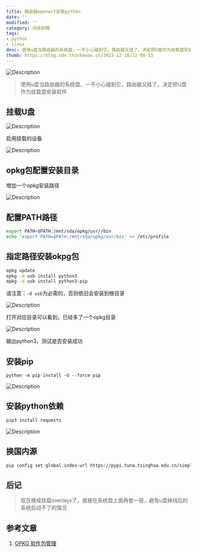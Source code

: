 ```yaml
---
title: 路由器openwrt安装python
date: ''
modified: ''
category: 闲余折腾
tags:
- python
- linux
desc: 使用u盘当路由器的系统盘，一不小心碰到它，路由器又挂了。决定把U盘作为挂载盘安装软件
thumb: https://blog.cdn.thinkmoon.cn/2023-12-18/22-08-33
---
```


![Description](https://blog.cdn.thinkmoon.cn/2023-12-18/22-08-33)

> 使用u盘当路由器的系统盘，一不小心碰到它，路由器又挂了。决定把U盘作为挂载盘安装软件

## 挂载U盘

![Description](https://blog.cdn.thinkmoon.cn/2023-12-18/22-14-40)

启用挂载的设备

![Description](https://blog.cdn.thinkmoon.cn/2023-12-18/22-15-23)

## opkg包配置安装目录

增加一个opkg安装路径

![Description](https://blog.cdn.thinkmoon.cn/2023-12-18/22-16-29)

## 配置PATH路径

```bash
export PATH=$PATH:/mnt/sda/opkg/usr//bin
echo 'export PATH=$PATH:/mnt/sda/opkg/usr/bin' >> /etc/profile
```

## 指定路径安装okpg包

```bash
opkg update
opkg -d usb install python3 
opkg -d usb install python3-pip
```
请注意：`-d usb`为必需的，否则依旧会安装到根目录

![Description](https://blog.cdn.thinkmoon.cn/2023-12-18/22-21-15)

打开对应目录可以看到，已经多了一个opkg目录

![Description](https://blog.cdn.thinkmoon.cn/2023-12-18/22-22-02)

输出python3，测试是否安装成功

## 安装pip

```
python -m pip install -U --force pip
```

![Description](https://blog.cdn.thinkmoon.cn/2023-12-18/22-41-39)

## 安装python依赖

```bash
pip3 install requests
```

![Description](https://blog.cdn.thinkmoon.cn/2023-12-18/22-45-57)

## 换国内源

```bash
pip config set global.index-url https://pypi.tuna.tsinghua.edu.cn/simple
```

## 后记

> 现在换成挂载overlays了，直接在系统盘上面再套一层，避免u盘掉线后的系统启动不了的情况

## 参考文章

1. [OPKG 软件包管理](https://openwrt.org/zh/docs/techref/opkg)

